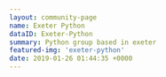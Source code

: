 ```yaml
---
layout: community-page
name: Exeter Python
dataID: Exeter-Python
summary: Python group based in exeter
featured-img: 'exeter-python'
date: 2019-01-26 01:44:35 +0000
---
```

